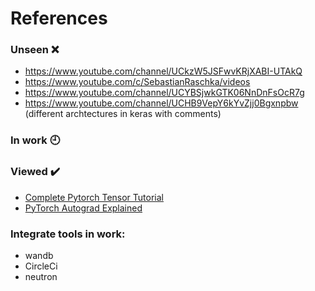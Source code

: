 # References #

### Unseen :x:
- https://www.youtube.com/channel/UCkzW5JSFwvKRjXABI-UTAkQ
- https://www.youtube.com/c/SebastianRaschka/videos
- https://www.youtube.com/channel/UCYBSjwkGTK06NnDnFsOcR7g
- https://www.youtube.com/channel/UCHB9VepY6kYvZjj0Bgxnpbw (different archtectures in keras with comments)
### In work :clock9:
### Viewed :heavy_check_mark:
- [Complete Pytorch Tensor Tutorial](https://www.youtube.com/watch?v=x9JiIFvlUwk)
- [PyTorch Autograd Explained](https://www.youtube.com/c/elliotwaite/videos)

### Integrate tools in work:
- wandb
- CircleCi
- neutron
